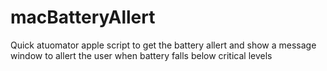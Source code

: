 # macBatteryAllert
Quick atuomator apple script to get the battery allert and show a message window to allert the user when battery falls below critical levels
